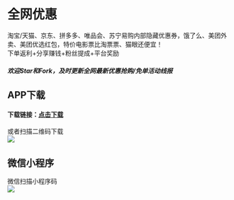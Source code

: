 # 全网优惠  
淘宝/天猫、京东、拼多多、唯品会、苏宁易购内部隐藏优惠券，饿了么、美团外卖、美团优选红包，特价电影票比淘票票、猫眼还便宜！  
下单返利+分享赚钱+粉丝提成+平台奖励  
##### 欢迎Star和Fork，及时更新全网最新优惠抢购/免单活动线报  
   
## APP下载  
#### 下载链接：[点击下载](https://a.app.qq.com/o/simple.jsp?pkgname=com.miaohui.xin "点击链接")  
   
或者扫描二维码下载  
![](https://github.com/omxmo/yh/blob/main/app.png)  
   
## 微信小程序  
微信扫描小程序码  
![](https://github.com/omxmo/yh/blob/main/xcx.png)  
